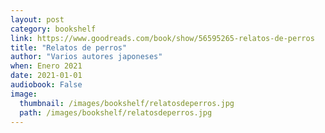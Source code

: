 ```yaml
---
layout: post
category: bookshelf
link: https://www.goodreads.com/book/show/56595265-relatos-de-perros
title: "Relatos de perros"
author: "Varios autores japoneses"
when: Enero 2021
date: 2021-01-01
audiobook: False
image:
  thumbnail: /images/bookshelf/relatosdeperros.jpg
  path: /images/bookshelf/relatosdeperros.jpg
---
```

